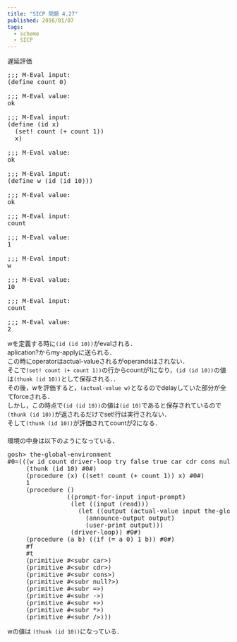 ```yaml
---
title: "SICP 問題 4.27"
published: 2016/01/07
tags:
  - scheme
  - SICP
---
```


<p>遅延評価</p>

<pre class="code lang-scheme" data-lang="scheme" data-unlink><span class="synComment">;;; M-Eval input:</span>
<span class="synSpecial">(</span><span class="synStatement">define</span> count <span class="synConstant">0</span><span class="synSpecial">)</span>

<span class="synComment">;;; M-Eval value:</span>
ok

<span class="synComment">;;; M-Eval input:</span>
<span class="synSpecial">(</span><span class="synStatement">define</span> <span class="synSpecial">(</span>id x<span class="synSpecial">)</span>
  <span class="synSpecial">(</span><span class="synStatement">set!</span> count <span class="synSpecial">(</span><span class="synIdentifier">+</span> count <span class="synConstant">1</span><span class="synSpecial">))</span>
  x<span class="synSpecial">)</span>

<span class="synComment">;;; M-Eval value:</span>
ok

<span class="synComment">;;; M-Eval input:</span>
<span class="synSpecial">(</span><span class="synStatement">define</span> w <span class="synSpecial">(</span>id <span class="synSpecial">(</span>id <span class="synConstant">10</span><span class="synSpecial">)))</span>

<span class="synComment">;;; M-Eval value:</span>
ok 

<span class="synComment">;;; M-Eval input:</span>
count

<span class="synComment">;;; M-Eval value:</span>
<span class="synConstant">1</span>

<span class="synComment">;;; M-Eval input:</span>
w

<span class="synComment">;;; M-Eval value:</span>
<span class="synConstant">10</span>

<span class="synComment">;;; M-Eval input:</span>
count

<span class="synComment">;;; M-Eval value:</span>
<span class="synConstant">2</span>
</pre>


<p>wを定義する時に<code>(id (id 10))</code>がevalされる．<br/>
aplication?からmy-applyに送られる．<br/>
この時にoperatorはactual-valueされるがoperandsはされない．<br/>
そこで<code>(set! count (+ count 1))</code>の行からcountが1になり，<code>(id (id 10))</code>の値は<code>(thunk (id 10))</code>として保存される．．<br/>
その後，wを評価すると，<code>(actual-value w)</code>となるのでdelayしていた部分が全てforceされる．<br/>
しかし，この時点で<code>(id (id 10))</code>の値は<code>(id 10)</code>であると保存されているので<code>(thunk (id 10))</code>が返されるだけでset!行は実行されない．<br/>
そして<code>(thunk (id 10))</code>が評価されてcountが2になる．<br/>
　<br/>
環境の中身は以下のようになっている．</p>

<pre class="code lang-scheme" data-lang="scheme" data-unlink>gosh&gt; the-global-environment
<span class="synError">#0=</span><span class="synSpecial">(((</span>w id count driver-loop try false true <span class="synIdentifier">car</span> <span class="synIdentifier">cdr</span> <span class="synIdentifier">cons</span> <span class="synIdentifier">null?</span> <span class="synIdentifier">=</span> <span class="synIdentifier">-</span> <span class="synIdentifier">+</span> <span class="synIdentifier">*</span> <span class="synIdentifier">/</span><span class="synSpecial">)</span>
     <span class="synSpecial">(</span>thunk <span class="synSpecial">(</span>id <span class="synConstant">10</span><span class="synSpecial">)</span> <span class="synConstant">#0#</span><span class="synSpecial">)</span>
     <span class="synSpecial">(</span>procedure <span class="synSpecial">(</span>x<span class="synSpecial">)</span> <span class="synSpecial">((</span><span class="synStatement">set!</span> count <span class="synSpecial">(</span><span class="synIdentifier">+</span> count <span class="synConstant">1</span><span class="synSpecial">))</span> x<span class="synSpecial">)</span> <span class="synConstant">#0#</span><span class="synSpecial">)</span>
     <span class="synConstant">1</span>
     <span class="synSpecial">(</span>procedure <span class="synSpecial">()</span>
                <span class="synSpecial">((</span>prompt-for-input input-prompt<span class="synSpecial">)</span>
                 <span class="synSpecial">(</span><span class="synStatement">let</span> <span class="synSpecial">((</span>input <span class="synSpecial">(</span><span class="synIdentifier">read</span><span class="synSpecial">)))</span>
                   <span class="synSpecial">(</span><span class="synStatement">let</span> <span class="synSpecial">((</span>output <span class="synSpecial">(</span>actual-value input the-global-environment<span class="synSpecial">)))</span>
                     <span class="synSpecial">(</span>announce-output output<span class="synSpecial">)</span>
                     <span class="synSpecial">(</span>user-print output<span class="synSpecial">)))</span>
                 <span class="synSpecial">(</span>driver-loop<span class="synSpecial">))</span> <span class="synConstant">#0#</span><span class="synSpecial">)</span>
     <span class="synSpecial">(</span>procedure <span class="synSpecial">(</span>a b<span class="synSpecial">)</span> <span class="synSpecial">((</span><span class="synStatement">if</span> <span class="synSpecial">(</span><span class="synIdentifier">=</span> a <span class="synConstant">0</span><span class="synSpecial">)</span> <span class="synConstant">1</span> b<span class="synSpecial">))</span> <span class="synConstant">#0#</span><span class="synSpecial">)</span>
     <span class="synConstant">#f</span>
     <span class="synConstant">#t</span>
     <span class="synSpecial">(</span>primitive <span class="synError">#&lt;subr</span> car&gt;<span class="synSpecial">)</span>
     <span class="synSpecial">(</span>primitive <span class="synError">#&lt;subr</span> cdr&gt;<span class="synSpecial">)</span>
     <span class="synSpecial">(</span>primitive <span class="synError">#&lt;subr</span> cons&gt;<span class="synSpecial">)</span>
     <span class="synSpecial">(</span>primitive <span class="synError">#&lt;subr</span> null?&gt;<span class="synSpecial">)</span>
     <span class="synSpecial">(</span>primitive <span class="synError">#&lt;subr</span> <span class="synStatement">=&gt;</span><span class="synSpecial">)</span>
     <span class="synSpecial">(</span>primitive <span class="synError">#&lt;subr</span> <span class="synError">-&gt;</span><span class="synSpecial">)</span>
     <span class="synSpecial">(</span>primitive <span class="synError">#&lt;subr</span> <span class="synError">+&gt;</span><span class="synSpecial">)</span>
     <span class="synSpecial">(</span>primitive <span class="synError">#&lt;subr</span> *&gt;<span class="synSpecial">)</span>
     <span class="synSpecial">(</span>primitive <span class="synError">#&lt;subr</span> /&gt;<span class="synSpecial">)))</span>
</pre>


<p>wの値は <code>(thunk (id 10))</code>になっている．</p>

